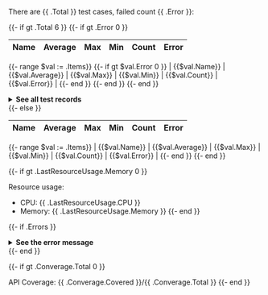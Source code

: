 There are {{ .Total }} test cases, failed count {{ .Error }}:
 
{{- if gt .Total 6 }}
{{- if gt .Error 0 }}

| Name | Average | Max | Min | Count | Error |
|---|---|---|---|---|---|
{{- range $val := .Items}}
{{- if gt $val.Error 0 }}
| {{$val.Name}} | {{$val.Average}} | {{$val.Max}} | {{$val.Min}} | {{$val.Count}} | {{$val.Error}} |
{{- end }}
{{- end }}
{{- end }}

<details>
  <summary><b>See all test records</b></summary>

| Name | Average | Max | Min | Count | Error |
|---|---|---|---|---|---|
{{- range $val := .Items}}
| {{$val.Name}} | {{$val.Average}} | {{$val.Max}} | {{$val.Min}} | {{$val.Count}} | {{$val.Error}} |
{{- end }}
</details>
{{- else }}

| Name | Average | Max | Min | Count | Error |
|---|---|---|---|---|---|
{{- range $val := .Items}}
| {{$val.Name}} | {{$val.Average}} | {{$val.Max}} | {{$val.Min}} | {{$val.Count}} | {{$val.Error}} |
{{- end }}
{{- end }}

{{- if gt .LastResourceUsage.Memory 0 }}

Resource usage:
* CPU: {{ .LastResourceUsage.CPU }}
* Memory: {{ .LastResourceUsage.Memory }}
{{- end }}

{{- if .Errors }}

<details>
  <summary><b>See the error message</b></summary>
{{- range $val := .Errors}}
* {{ $val }}
{{- end }}
</details>
{{- end }}

{{- if gt .Converage.Total 0 }}

API Coverage: {{ .Converage.Covered }}/{{ .Converage.Total }}
{{- end }}